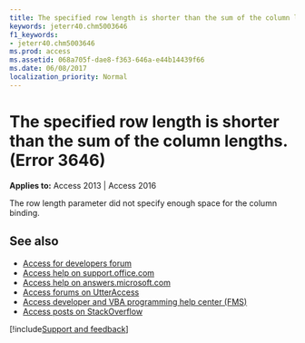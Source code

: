 ```yaml
---
title: The specified row length is shorter than the sum of the column lengths. (Error 3646)
keywords: jeterr40.chm5003646
f1_keywords:
- jeterr40.chm5003646
ms.prod: access
ms.assetid: 068a705f-dae8-f363-646a-e44b14439f66
ms.date: 06/08/2017
localization_priority: Normal
---
```



# The specified row length is shorter than the sum of the column lengths. (Error 3646)

  

**Applies to:** Access 2013 | Access 2016

The row length parameter did not specify enough space for the column binding.

## See also

- [Access for developers forum](https://social.msdn.microsoft.com/Forums/office/home?forum=accessdev)
- [Access help on support.office.com](https://support.office.com/search/results?query=Access)
- [Access help on answers.microsoft.com](https://answers.microsoft.com/)
- [Access forums on UtterAccess](https://www.utteraccess.com/forum/index.php?act=idx)
- [Access developer and VBA programming help center (FMS)](https://www.fmsinc.com/MicrosoftAccess/developer/)
- [Access posts on StackOverflow](https://stackoverflow.com/questions/tagged/ms-access)

[!include[Support and feedback](~/includes/feedback-boilerplate.md)]